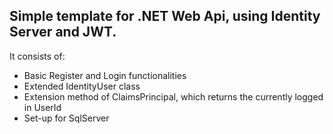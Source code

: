 ## Simple template for .NET Web Api, using Identity Server and JWT.

It consists of:
- Basic Register and Login functionalities
- Extended IdentityUser class
- Extension method of ClaimsPrincipal, which returns the currently logged in UserId
- Set-up for SqlServer
